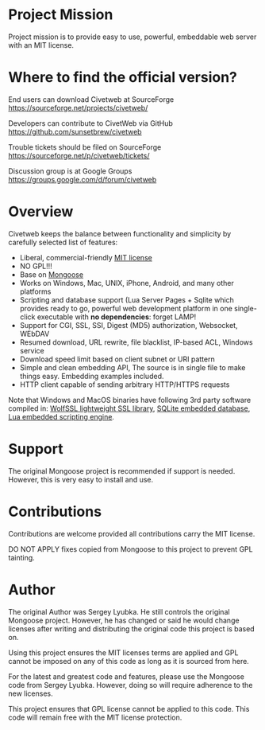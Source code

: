 # Project Mission

Project mission is to provide easy to use, powerful, embeddable web server with an MIT license.

# Where to find the official version?

End users can download Civetweb at SourceForge
https://sourceforge.net/projects/civetweb/

Developers can contribute to CivetWeb via GitHub
https://github.com/sunsetbrew/civetweb

Trouble tickets should be filed on SourceForge
https://sourceforge.net/p/civetweb/tickets/

Discussion group is at Google Groups
https://groups.google.com/d/forum/civetweb

# Overview

Civetweb keeps the balance between functionality and
simplicity by carefully selected list of features:

- Liberal, commercial-friendly
  [MIT license](http://en.wikipedia.org/wiki/MIT_License)
- NO GPL!!!
- Base on [Mongoose](https://code.google.com/p/mongoose/)
- Works on Windows, Mac, UNIX, iPhone, Android, and many other platforms
- Scripting and database support (Lua Server Pages + Sqlite
  which provides ready to go, powerful web development platform in
  one single-click executable with **no dependencies**: forget LAMP!
- Support for CGI, SSL, SSI, Digest (MD5) authorization, Websocket, WEbDAV
- Resumed download, URL rewrite, file blacklist, IP-based ACL, Windows service
- Download speed limit based on client subnet or URI pattern
- Simple and clean embedding API,
  The source is in single file
  to make things easy. Embedding examples included.
- HTTP client capable of sending arbitrary HTTP/HTTPS requests

Note that Windows and MacOS binaries have following 3rd party software
compiled in:
  <a href="http://wolfssl.com">WolfSSL lightweight SSL library</a>,
  <a href="http://sqlite.org">SQLite embedded database</a>,
  <a href="http://lua.org">Lua embedded scripting engine</a>.

# Support

The original Mongoose project is recommended if support is needed.  However,
this is very easy to install and use. 

# Contributions

Contributions are welcome provided all contributions carry the MIT license.

DO NOT APPLY fixes copied from Mongoose to this project to prevent GPL tainting.

# Author

The original Author was Sergey Lyubka.  He still controls the original
Mongoose project.  However, he has changed or said he would 
change licenses after writing and distributing the original code this
project is based on.

Using this project ensures the MIT licenses terms are applied and
GPL cannot be imposed on any of this code as long as it is sourced from
here.

For the latest and greatest code and features, please use the Mongoose
code from Sergey Lyubka.  However, doing so will require adherence to
the new licenses.

This project ensures that GPL license cannot be applied to this code.
This code will remain free with the MIT license protection.
